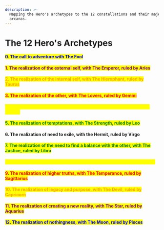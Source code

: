 ```yaml
---
description: >-
  Mapping the Hero's archetypes to the 12 constellations and their major
  arcanas.
---
```


# The 12 Hero's Archetypes

#### <mark style="color:blue;">0. The call to adventure with The Fool</mark>

#### <mark style="color:purple;">1. The realization of the external self, with The Emperor, ruled by Aries</mark>

#### <mark style="color:orange;">2. The realization of the internal self, with The Hierophant, ruled by Taurus</mark>

#### <mark style="color:red;">3. The realization of the other, with The Lovers, ruled by Gemini</mark>

#### <mark style="color:yellow;">4. The realization of the readiness to move, with The Chariot, ruled by Cancer</mark>

#### <mark style="color:green;">5. The realization of temptations, with The Strength, ruled by Leo</mark>

#### 6. The realization of need to exile, with the Hermit, ruled by Virgo

#### <mark style="color:green;">7. The realization of the need to find a balance with the other, with The Justice, ruled by Libra</mark>

#### <mark style="color:yellow;">8. The realization of the urge to rebirth, with The Death, ruled by Scorpio</mark>

#### <mark style="color:red;">9. The realization of higher truths, with The Temperance, ruled by Sagittarius</mark>

#### <mark style="color:orange;">10. The realization of legacy and purpose, with The Devil, ruled by Capricorn</mark>

#### <mark style="color:purple;">11. The realization of creating a new reality, with The Star, ruled by Aquarius</mark>

#### <mark style="color:blue;">12. The realization of nothingness, with The Moon, ruled by Pisces</mark>
